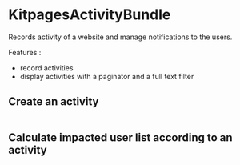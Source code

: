 KitpagesActivityBundle
======================

Records activity of a website and manage notifications to the users.

Features :

* record activities
* display activities with a paginator and a full text filter

Create an activity
------------------

```php

```

Calculate impacted user list according to an activity
-----------------------------------------------------

